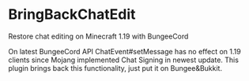 # BringBackChatEdit
Restore chat editing on Minecraft 1.19 with BungeeCord

On latest BungeeCord API ChatEvent#setMessage has no effect on 1.19 clients since Mojang implemented Chat Signing in newest update.
This plugin brings back this functionality, just put it on Bungee&Bukkit.
